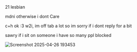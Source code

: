 21 lesbian

mdni otherwise i dont Care

c+h ok :3 w2i, im off tab a lot so im sorry if i dont reply for a bit

sawry if i sit on someone i have so many ppl blocked


![Screenshot 2025-04-26 193453](https://github.com/user-attachments/assets/7f849774-c626-41db-8712-f067cf2eb356)

